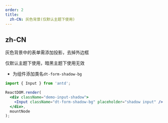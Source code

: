 ```yaml
---
order: 2
title:
  zh-CN: 灰色背景(仅默认主题下使用)
---
```


## zh-CN

灰色背景中的表单需添加投影，去掉外边框

仅默认主题下使用，暗黑主题下使用无效

- 为组件添加类名`dt-form-shadow-bg`

```jsx
import { Input } from 'antd';

ReactDOM.render(
  <div className="demo-input-shadow">
    <Input className="dt-form-shadow-bg" placeholder="shadow input" />
  </div>,
  mountNode
);
```
